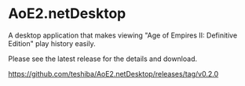 # AoE2.netDesktop
A desktop application that makes viewing "Age of Empires II: Definitive Edition" play history easily.

Please see the latest release for the details and download.  

https://github.com/teshiba/AoE2.netDesktop/releases/tag/v0.2.0
